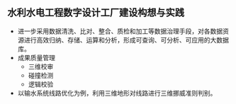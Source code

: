 ## 水利水电工程数字设计工厂建设构想与实践
- 进一步采用数据清洗、比对、整合、质检和加工等数据治理手段，对各数据资源进行高效归纳、存储、运算和分析，形成可查询、可分析、可应用的大数据库。
- 成果质量管理
	- 三维校审
	- 碰撞检测
	- 逻辑校验
- 以输水系统线路优化为例，利用三维地形对线路进行三维挪威准则判别。